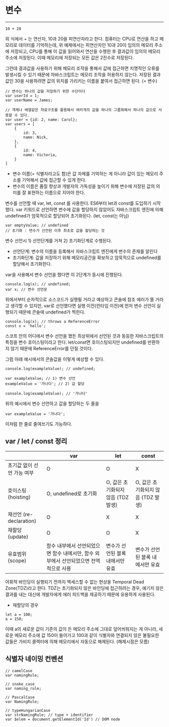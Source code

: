 # 변수

---

```text
10 + 20
```

위 식에서 + 는 연산자, 10과 20을 피연산자라고 한다.
컴퓨터는 CPU로 연산을 하고 메모리로 데이터를 기억하는데, 위 예제에서는 피연산자인 10과 20이 임의의 메모리 주소에 저장되고, CPU를 통해 이 값을 읽어와서 연산을 수행한 후 결과값이 임의의 메모리 주소에 저장된다. 이때 메모리에 저장되는 모든 값은 2진수로 저장된다.

그런데 결과값을 사용하기 위해 메모리 조작을 통해서 값에 접근하면 치명적인 오류를 발생시킬 수 있기 때문에 자바스크립트는 메모리 조작을 허용하지 않는다.
저장된 결과값인 30을 사용하려면 값의 위치를 가리키는 이름을 붙여서 접근하면 된다. (= 변수)

```text
// 변수는 하나의 값을 저장하기 위한 수단이다
var userId = 1;
var userName = James;

// 객체나 배열같은 자료구조를 활용해서 여러개의 값을 하나의 그룹화해서 하나의 값으로 사용할 수 있다.
var user = {id: 2, name: Carol};
var users = [
    {
        id: 3,
        name: Nick,
    },
    {
        id: 4,
        name: Victoria,
    }
]
```
- 변수 이름(= 식별자라고도 함)은 값 자체를 기억하는 게 아니라 값이 있는 메모리 주소를 기억해서 값에 접근할 수 있게 한다. 
- 변수의 이름은 품질 향상과 개발자의 가독성을 높이기 위해 변수에 저장된 값의 의미를 잘 표현하는 이름으로 지어야 한다.

변수를 선언할 때 var, let, const 를 사용한다. ES6부터 let과 const를 도입하기 시작했다. var 키워드로 선언하면 변수에 값을 할당하지 않았어도 자바스크립트 엔진에 의해 undefined가 암묵적으로 할당되어 초기화된다. (let, const는 아님)
```text
var emptyValue; // undefined
// 초기화 : 변수가 선언된 이후 최초로 값을 할당하는 것
```
변수 선언시 1) 선언단계를 거쳐 2) 초기화단계로 수행된다. 
- 선언단계: 변수의 이름을 등록해서 자바스크립트 엔진에게 변수의 존재를 알린다
- 초기화단계: 값을 저장하기 위해 메모리공간을 확보하고 암묵적으로 undefined를 할당해서 초기화한다.  

var을 사용해서 변수 선언을 했다면 이 2단계가 동시에 진행된다.
```text
console.log(x); // undefined;
var x; // 변수 선언문
```
위에서부터 순차적으로 소스코드가 실행될 거라고 예상하고 콘솔에 참조 에러가 뜰 거라고 생각할 수 있지만, var로 선언했다면 실행 이전(런타임 이전)에 먼저 변수 선언이 실행되기 때문에 콘솔에 undefined가 찍힌다. 
```text
console.log(x); // throws a ReferenceError
const x = 'hello';
``````
스코프 안의 어디에서 변수 선언을 했든 최상위에서 선언된 것과 동등한 자바스크립트의 특징을 변수 호이스팅이라고 한다. 
let/const면 호이스팅되지만 undefined를 반환하지 않기 때문에 ReferenceError를 던질 것이다.

그럼 아래 예시에서의 콘솔값을 이렇게 예상할 수 있다.
```text
console.log(exampleValue); // undefined;

var exampleValue; // 1) 변수 선언
exampleValue = '가나다'; // 2) 값 할당

console.log(exampleValue); // '가나다'
```
위의 예시에서 변수 선언하고 값을 할당하는 두 줄을 
```text
var exampleValue = '가나다';
```
이처럼 한 줄로 줄여쓰기도 가능하다. 
## var / let / const 정리

||var|let|const|
|---|---|---|---|
|초기값 없이 선언 가능 여부|O|O|X|
|호이스팅 (hoisting)|O, undefined로 초기화|O, 값은 초기화되지 않음 (TDZ 발생)|O, 값은 초기화되지 않음 (TDZ 발생)|
|재선언 (re-declaration)|O|X|X|
|재할당 (update)|O|O|X|
|유효범위 (scope)|함수 내부에서 선언되었으면 함수 내에서만, 함수 외부에서 선언되었으면 전역적으로 사용|변수가 선언된 블록 내에서만 유효|변수가 선언된 블록 내에서만 유효|

어휘적 바인딩이 실행되기 전까지 액세스할 수 없는 현상을 Temporal Dead Zone(TDZ)라고 한다. TDZ는 초기화되지 않은 바인딩에 접근하려는 경우, 예기치 않은 결과를 내는 대신에 개발자에게 에러 피드백을 제공하기 때문에 유용하게 사용된다.

- 재할당의 경우 
```text 
let a = 100;
a = 150;
```
이때 a의 새로운 값이 기존의 값이 든 메모리 주소에 그대로 덮어씌워지는 게 아니라, 새로운 메모리 주소에 값 150이 들어가고 100과 같이 식별자와 연결되지 않은 불필요한 값들은 가비지 콜렉터에 의해 메모리에서 자동으로 해제된다. (해제시점은 모름)

## 식별자 네이밍 컨벤션
```text
// camelCase
var namingRule;

// snake_case
var naming_rule;

// PascalCase
var NamingRule;

// typeHungarianCase
var strNamingRule; // type + identifier
var $elem = document.getElementId('Id') // DOM node
```